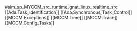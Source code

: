 #sim_sp_MYCCM_src_runtime_gnat_linux_realtime_src
[[Ada.Task_Identification]]
[[Ada.Synchronous_Task_Control]]
[[MCCM.Exceptions]]
[[MCCM.Time]]
[[MCCM.Trace]]
[[MCCM.Config_Tasks]]
